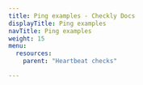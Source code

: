 ```yaml
---
title: Ping examples - Checkly Docs
displayTitle: Ping examples
navTitle: Ping examples
weight: 15
menu:
  resources:
    parent: "Heartbeat checks"

---
```


